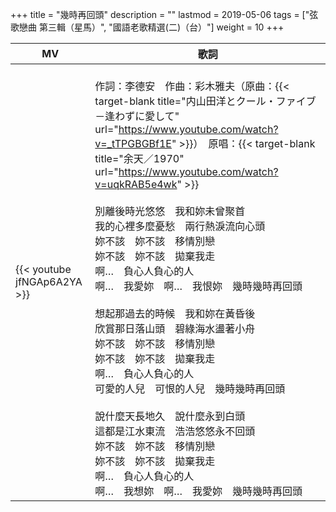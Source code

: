 +++
title = "幾時再回頭"
description = ""
lastmod = 2019-05-06
tags = ["弦歌戀曲 第三輯（星馬）", "國語老歌精選(二)（台）"]
weight = 10
+++

MV  | 歌詞  
--------------|-------
{{< youtube jfNGAp6A2YA >}}|<br/>作詞：李德安　作曲：彩木雅夫（原曲：{{< target-blank title="内山田洋とクール・ファイブ－逢わずに愛して" url="https://www.youtube.com/watch?v=_tTPGBGBf1E" >}}）　原唱：{{< target-blank title="余天／1970" url="https://www.youtube.com/watch?v=uqkRAB5e4wk" >}}<br/><br/>別離後時光悠悠　我和妳未曾聚首<br/>我的心裡多麼憂愁　兩行熱淚流向心頭<br/>妳不該　妳不該　移情別戀<br/>妳不該　妳不該　拋棄我走<br/>啊…　負心人負心的人<br/>啊…　我愛妳　啊…　我恨妳　幾時幾時再回頭<br/><br/>想起那過去的時候　我和妳在黃昏後<br/>欣賞那日落山頭　碧綠海水盪著小舟<br/>妳不該　妳不該　移情別戀<br/>妳不該　妳不該　拋棄我走<br/>啊…　負心人負心的人<br/>可愛的人兒　可恨的人兒　幾時幾時再回頭<br/><br/>說什麼天長地久　說什麼永到白頭<br/>這都是江水東流　浩浩悠悠永不回頭<br/>妳不該　妳不該　移情別戀<br/>妳不該　妳不該　拋棄我走<br/>啊…　負心人負心的人<br/>啊…　我想妳　啊…　我愛妳　幾時幾時再回頭
